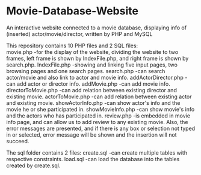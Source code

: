 # Movie-Database-Website
An interactive website connected to a movie database, displaying info of (inserted) actor/movie/director, written by PHP and MySQL

This repository contains 10 PHP files and 2 SQL files:<br>
movie.php 
	-for the display of the website, dividing the website to two frames, left frame is shown by IndexFile.php, and right frame is shown by search.php.
IndexFile.php
	-showing and linking five input pages, two browsing pages and one search pages.
search.php
	-can search actor/movie and also link to actor and movie info.
addActorDirector.php
	-can add actor or director info.
addMovie.php
	-can add movie info.
directorToMovie.php
	-can add relation between existing director and existing movie.
actorToMovie.php
	-can add relation between existing actor and existing movie.
showActorInfo.php
	-can show actor's info and the movie he or she participated in.
showMovieInfo.php
	-can show movie's info and the actors who has participated in.
review.php
	-is embedded in movie info page, and can allow us to add review to any existing movie. 
Also, the error messages are presented, and if there is any box or selection not typed in or selected, error message will be shown and the insertion will not succeed.

The sql folder contains 2 files: 
create.sql
  -can create multiple tables with respective constraints.
load.sql
  -can load the database into the tables created by create.sql.
